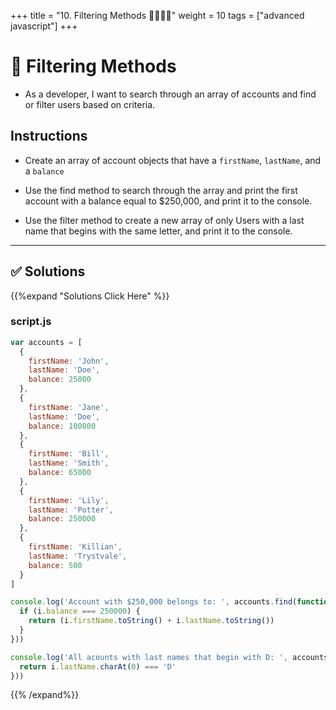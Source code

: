 +++
title = "10. Filtering Methods 👩‍🎓👨‍🎓"
weight = 10
tags = ["advanced javascript"] 
+++

# 📖 Filtering Methods

* As a developer, I want to search through an array of accounts and find or filter users based on criteria.

## Instructions

* Create an array of account objects that have a `firstName`, `lastName`, and a `balance`

* Use the find method to search through the array and print the first account with a balance equal to $250,000, and print it to the console.

* Use the filter method to create a new array of only Users with a last name that begins with the same letter, and print it to the console.

---


## ✅ Solutions 
{{%expand "Solutions Click Here" %}}
### script.js
```js
var accounts = [
  {
    firstName: 'John',
    lastName: 'Doe',
    balance: 25000
  },
  {
    firstName: 'Jane',
    lastName: 'Doe',
    balance: 100000
  },
  {
    firstName: 'Bill',
    lastName: 'Smith',
    balance: 65000
  },
  {
    firstName: 'Lily',
    lastName: 'Potter',
    balance: 250000
  },
  {
    firstName: 'Killian',
    lastName: 'Trystvale',
    balance: 500
  }
]

console.log('Account with $250,000 belongs to: ', accounts.find(function(i) {
  if (i.balance === 250000) {
    return (i.firstName.toString() + i.lastName.toString())
  }
}))

console.log('All acounts with last names that begin with D: ', accounts.filter(function(i) {
  return i.lastName.charAt(0) === 'D'
}))
```
{{% /expand%}}
